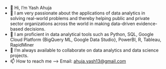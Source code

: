 - 👋 Hi, I’m Yash Ahuja
- 👀  I am very passionate about the applications of data analytics in solving real-world problems and thereby helping public and private sector organizations across the world in        making data-driven evidence-based decisions.
- 🌱 I am proficient in data analytical tools such as Python, SQL, Google Cloud Platform {BigQuery ML, Google Data Studio}, PowerBI, R, Tableau, RapidMiner
- 💞️ I’m always available to collaborate on data analytics and data science projects.
- 📫 How to reach me --> Email: ahuja.yash13@gmail.com

<!---
ahujaya/ahujaya is a ✨ special ✨ repository because its `README.md` (this file) appears on your GitHub profile.
You can click the Preview link to take a look at your changes.
--->
